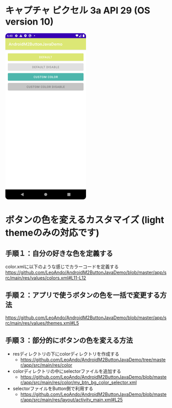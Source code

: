 # キャプチャ ピクセル 3a API 29 (OS version 10)
<img src="./1.png" width=50% />

# ボタンの色を変えるカスタマイズ (light themeのみの対応です)
## 手順１：自分の好きな色を定義する
color.xmlに以下のような感じでカラーコードを定義する<br>
https://github.com/LeoAndo/AndroidM2ButtonJavaDemo/blob/master/app/src/main/res/values/colors.xml#L11-L12
## 手順２：アプリで使うボタンの色を一括で変更する方法 
https://github.com/LeoAndo/AndroidM2ButtonJavaDemo/blob/master/app/src/main/res/values/themes.xml#L5
## 手順３：部分的にボタンの色を変える方法

- resディレクトリの下にcolorディレクトリを作成する
  - https://github.com/LeoAndo/AndroidM2ButtonJavaDemo/tree/master/app/src/main/res/color
- colorディレクトリの中にselectorファイルを追加する
  - https://github.com/LeoAndo/AndroidM2ButtonJavaDemo/blob/master/app/src/main/res/color/my_btn_bg_color_selector.xml
- selectorファイルをButton側で利用する
  - https://github.com/LeoAndo/AndroidM2ButtonJavaDemo/blob/master/app/src/main/res/layout/activity_main.xml#L25        
